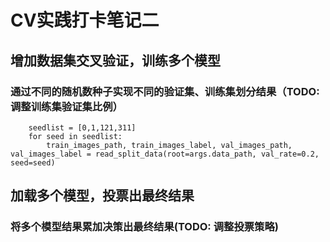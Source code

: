 # CV实践打卡笔记二  

## 增加数据集交叉验证，训练多个模型

### 通过不同的随机数种子实现不同的验证集、训练集划分结果（TODO: 调整训练集验证集比例）
        seedlist = [0,1,121,311]
        for seed in seedlist:
            train_images_path, train_images_label, val_images_path, val_images_label = read_split_data(root=args.data_path, val_rate=0.2, seed=seed)

## 加载多个模型，投票出最终结果
### 将多个模型结果累加决策出最终结果(TODO: 调整投票策略)